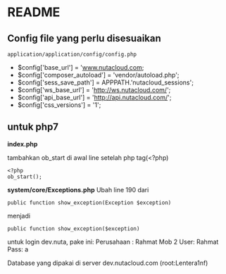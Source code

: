 # README #

## Config file yang perlu disesuaikan

    application/application/config/config.php

 - $config['base_url'] = 'www.nutacloud.com;
 - $config['composer_autoload'] = 'vendor/autoload.php';
 - $config['sess_save_path'] = APPPATH.'nutacloud_sessions';
 - $config['ws_base_url'] = 'http://ws.nutacloud.com/';
 - $config['api_base_url'] = 'http://api.nutacloud.com/';
 - $config['css_versions'] = '1';

## untuk php7

   

 **index.php**

  tambahkan ob_start di awal line setelah php tag(<?php)
	

    <?php
    ob_start();




**system/core/Exceptions.php**
  Ubah line 190  dari

    public function show_exception(Exception $exception)
	
menjadi

    public function show_exception($exception)




untuk login dev.nuta, pake ini:
Perusahaan : Rahmat Mob 2
User: Rahmat
Pass: a

Database yang dipakai di server dev.nutacloud.com
(root:Lentera1nf)